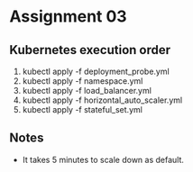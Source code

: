 # Assignment 03

## Kubernetes execution order
1. kubectl apply -f deployment_probe.yml
1. kubectl apply -f namespace.yml
1. kubectl apply -f load_balancer.yml
1. kubectl apply -f horizontal_auto_scaler.yml
1. kubectl apply -f stateful_set.yml

## Notes
- It takes 5 minutes to scale down as default. 